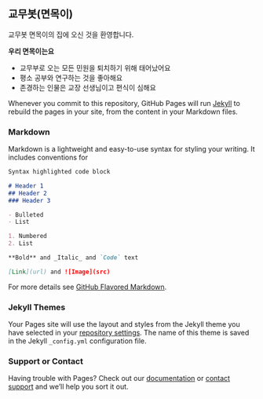 ## 교무봇(면목이)

교무봇 면목이의 집에 오신 것을 환영합니다.

**우리 면목이는요**

- 교무부로 오는 모든 민원을 퇴치하기 위해 태어났어요
- 평소 공부와 연구하는 것을 좋아해요
- 존경하는 인물은 교장 선생님이고 편식이 심해요

Whenever you commit to this repository, GitHub Pages will run [Jekyll](https://jekyllrb.com/) to rebuild the pages in your site, from the content in your Markdown files.

### Markdown

Markdown is a lightweight and easy-to-use syntax for styling your writing. It includes conventions for

```markdown
Syntax highlighted code block

# Header 1
## Header 2
### Header 3

- Bulleted
- List

1. Numbered
2. List

**Bold** and _Italic_ and `Code` text

[Link](url) and ![Image](src)
```

For more details see [GitHub Flavored Markdown](https://guides.github.com/features/mastering-markdown/).

### Jekyll Themes

Your Pages site will use the layout and styles from the Jekyll theme you have selected in your [repository settings](https://github.com/Seongmin12380/kyomubot/settings/pages). The name of this theme is saved in the Jekyll `_config.yml` configuration file.

### Support or Contact

Having trouble with Pages? Check out our [documentation](https://docs.github.com/categories/github-pages-basics/) or [contact support](https://support.github.com/contact) and we’ll help you sort it out.
